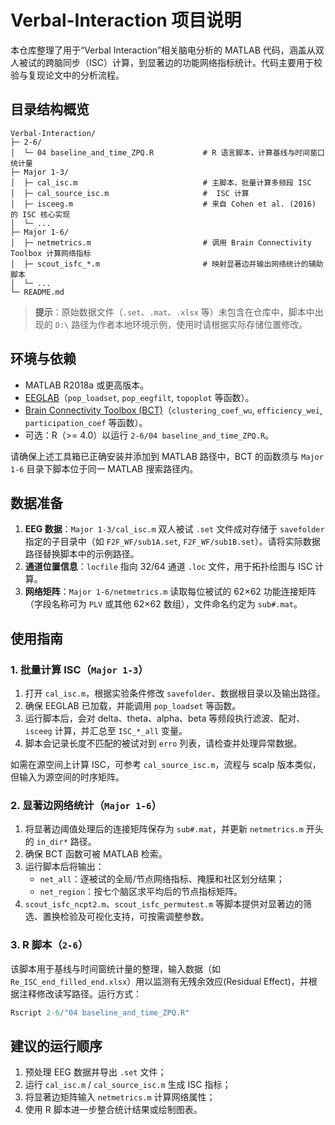 # Verbal-Interaction 项目说明

本仓库整理了用于“Verbal Interaction”相关脑电分析的 MATLAB 代码，涵盖从双人被试的跨脑同步（ISC）计算，到显著边的功能网络指标统计。代码主要用于校验与复现论文中的分析流程。

## 目录结构概览

```text
Verbal-Interaction/
├─ 2-6/
│  └─ 04 baseline_and_time_ZPQ.R           # R 语言脚本，计算基线与时间窗口统计量
├─ Major 1-3/
│  ├─ cal_isc.m                            # 主脚本，批量计算多频段 ISC
│  ├─ cal_source_isc.m                     #  ISC 计算
│  ├─ isceeg.m                             # 来自 Cohen et al. (2016) 的 ISC 核心实现
│  └─ ...
├─ Major 1-6/
│  ├─ netmetrics.m                         # 调用 Brain Connectivity Toolbox 计算网络指标
│  ├─ scout_isfc_*.m                       # 映射显著边并输出网络统计的辅助脚本
│  └─ ...
└─ README.md
```

> **提示**：原始数据文件（`.set`、`.mat`、`.xlsx` 等）未包含在仓库中，脚本中出现的 `D:\` 路径为作者本地环境示例，使用时请根据实际存储位置修改。

## 环境与依赖

- MATLAB R2018a 或更高版本。
- [EEGLAB](https://sccn.ucsd.edu/eeglab/index.php)（`pop_loadset`, `pop_eegfilt`, `topoplot` 等函数）。
- [Brain Connectivity Toolbox (BCT)](https://www.brain-connectivity-toolbox.net/)（`clustering_coef_wu`, `efficiency_wei`, `participation_coef` 等函数）。
- 可选：R（>= 4.0）以运行 `2-6/04 baseline_and_time_ZPQ.R`。

请确保上述工具箱已正确安装并添加到 MATLAB 路径中，BCT 的函数须与 `Major 1-6` 目录下脚本位于同一 MATLAB 搜索路径内。

## 数据准备

1. **EEG 数据**：`Major 1-3/cal_isc.m` 双人被试 `.set` 文件成对存储于 `savefolder` 指定的子目录中（如 `F2F_WF/sub1A.set`, `F2F_WF/sub1B.set`）。请将实际数据路径替换脚本中的示例路径。
2. **通道位置信息**：`locfile` 指向 32/64 通道 `.loc` 文件，用于拓扑绘图与 ISC 计算。
3. **网络矩阵**：`Major 1-6/netmetrics.m` 读取每位被试的 62×62 功能连接矩阵（字段名称可为 `PLV` 或其他 62×62 数组），文件命名约定为 `sub#.mat`。

## 使用指南

### 1. 批量计算 ISC（`Major 1-3`）

1. 打开 `cal_isc.m`，根据实验条件修改 `savefolder`、数据根目录以及输出路径。
2. 确保 EEGLAB 已加载，并能调用 `pop_loadset` 等函数。
3. 运行脚本后，会对 delta、theta、alpha、beta 等频段执行滤波、配对、`isceeg` 计算，并汇总至 `ISC_*_all` 变量。
4. 脚本会记录长度不匹配的被试对到 `erro` 列表，请检查并处理异常数据。

如需在源空间上计算 ISC，可参考 `cal_source_isc.m`，流程与 scalp 版本类似，但输入为源空间的时序矩阵。

### 2. 显著边网络统计（`Major 1-6`）

1. 将显著边阈值处理后的连接矩阵保存为 `sub#.mat`，并更新 `netmetrics.m` 开头的 `in_dir*` 路径。
2. 确保 BCT 函数可被 MATLAB 检索。
3. 运行脚本后将输出：
   - `net_all`：逐被试的全局/节点网络指标、掩膜和社区划分结果；
   - `net_region`：按七个脑区求平均后的节点指标矩阵。
4. `scout_isfc_ncpt2.m`、`scout_isfc_permutest.m` 等脚本提供对显著边的筛选、置换检验及可视化支持，可按需调整参数。

### 3. R 脚本（`2-6`）

该脚本用于基线与时间窗统计量的整理，输入数据（如 `Re_ISC_end_filled_end.xlsx`）用以监测有无残余效应(Residual Effect)，并根据注释修改读写路径。运行方式：

```r
Rscript 2-6/"04 baseline_and_time_ZPQ.R"
```

## 建议的运行顺序

1. 预处理 EEG 数据并导出 `.set` 文件；
2. 运行 `cal_isc.m` / `cal_source_isc.m` 生成 ISC 指标；
3. 将显著边矩阵输入 `netmetrics.m` 计算网络属性；
4. 使用 R 脚本进一步整合统计结果或绘制图表。
